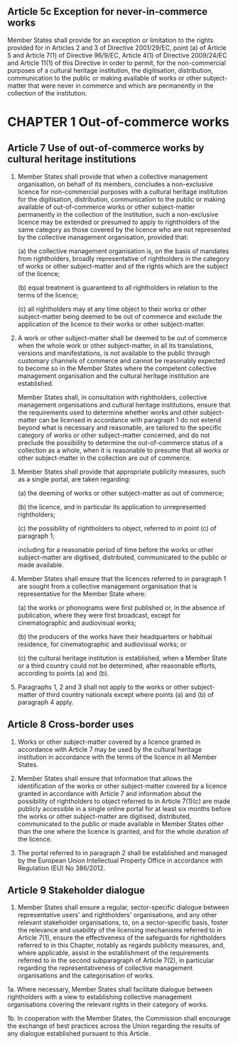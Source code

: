 ## Article 5c Exception for never-in-commerce works

Member States shall provide for an exception or limitation to the rights provided for in Articles 2 and 3 of Directive 2001/29/EC, point (a) of Article 5 and Article 7(1) of Directive 96/9/EC, Article 4(1) of Directive 2009/24/EC and Article 11(1) of this Directive in order to permit, for the non-commercial purposes of a cultural heritage institution, the digitisation, distribution, communication to the public or making available of works or other subject-matter that were never in commerce and which are permanently in the collection of the institution.

# CHAPTER 1 Out-of-commerce works

## Article 7 Use of out-of-commerce works by cultural heritage institutions

1. Member States shall provide that when a collective management organisation, on behalf of its members, concludes a non-exclusive licence for non-commercial purposes with a cultural heritage institution for the digitisation, distribution, communication to the public or making available of out-of-commerce works or other subject-matter permanently in the collection of the institution, such a non-exclusive licence may be extended or presumed to apply to rightholders of the same category as those covered by the licence who are not represented by the collective management organisation, provided that:

    (a) the collective management organisation is, on the basis of mandates from rightholders, broadly representative of rightholders in the category of works or other subject-matter and of the rights which are the subject of the licence;
    
    (b) equal treatment is guaranteed to all rightholders in relation to the terms of the licence;
    
    (c) all rightholders may at any time object to their works or other subject-matter being deemed to be out of commerce and exclude the application of the licence to their works or other subject-matter.
  
2. A work or other subject-matter shall be deemed to be out of commerce when the whole work or other subject-matter, in all its translations, versions and manifestations, is not available to the public through customary channels of commerce and cannot be reasonably expected to become so in the Member States where the competent collective management organisation and the cultural heritage institution are established.

    Member States shall, in consultation with rightholders, collective management organisations and cultural heritage institutions, ensure that the requirements used to determine whether works and other subject-matter can be licensed in accordance with paragraph 1 do not extend beyond what is necessary and reasonable, are tailored to the specific category of works or other subject-matter concerned, and do not preclude the possibility to determine the out-of-commerce status of a collection as a whole, when it is reasonable to presume that all works or other subject-matter in the collection are out of commerce.

3. Member States shall provide that appropriate publicity measures, such as a single portal, are taken regarding:

    (a) the deeming of works or other subject-matter as out of commerce;
    
    (b) the licence, and in particular its application to unrepresented rightholders;
    
    (c) the possibility of rightholders to object, referred to in point (c) of paragraph 1;

    including for a reasonable period of time before the works or other subject-matter are digitised, distributed, communicated to the public or made available.

4. Member States shall ensure that the licences referred to in paragraph 1 are sought from a collective management organisation that is representative for the Member State where:

    (a) the works or phonograms were first published or, in the absence of publication, where they were first broadcast, except for cinematographic and audiovisual works;

    (b) the producers of the works have their headquarters or habitual residence, for cinematographic and audiovisual works; or

    (c) the cultural heritage institution is established, when a Member State or a third country could not be determined, after reasonable efforts, according to points (a) and (b).

5. Paragraphs 1, 2 and 3 shall not apply to the works or other subject-matter of third country nationals except where points (a) and (b) of paragraph 4 apply.

## Article 8 Cross-border uses

1. Works or other subject-matter covered by a licence granted in accordance with Article 7 may be used by the cultural heritage institution in accordance with the terms of the licence in all Member States.

2. Member States shall ensure that information that allows the identification of the works or other subject-matter covered by a licence granted in accordance with Article 7 and information about the possibility of rightholders to object referred to in Article 7(1)(c) are made publicly accessible in a single online portal for at least six months before the works or other subject-matter are digitised, distributed, communicated to the public or made available in Member States other than the one where the licence is granted, and for the whole duration of the licence.

3. The portal referred to in paragraph 2 shall be established and managed by the European Union Intellectual Property Office in accordance with Regulation (EU) No 386/2012.

## Article 9 Stakeholder dialogue

1. Member States shall ensure a regular, sector-specific dialogue between representative users' and rightholders' organisations, and any other relevant stakeholder organisations, to, on a sector-specific basis, foster the relevance and usability of the licensing mechanisms referred to in Article 7(1), ensure the effectiveness of the safeguards for rightholders referred to in this Chapter, notably as regards publicity measures, and, where applicable, assist in the establishment of the requirements referred to in the second subparagraph of Article 7(2), in particular regarding the representativeness of collective management organisations and the categorisation of works.

1a. Where necessary, Member States shall facilitate dialogue between rightholders with a view to establishing collective management organisations covering the relevant rights in their category of works.

1b. In cooperation with the Member States, the Commission shall encourage the exchange of best practices across the Union regarding the results of any dialogue established pursuant to this Article.

